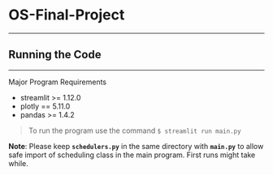 # OS-Final-Project
---
## Running the Code

---
Major Program Requirements
* streamlit >= 1.12.0
* plotly == 5.11.0
* pandas >= 1.4.2

> To run the program use the command
`$ streamlit run main.py`

**Note**: Please keep **`schedulers.py`** in the same directory with **`main.py`** to allow safe import of 
scheduling class in the main program. First runs might take while.
